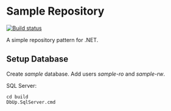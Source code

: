 # Sample Repository

[![Build status](https://ci.appveyor.com/api/projects/status/n54jge3wdupaajop?svg=true)](https://ci.appveyor.com/project/akornatskyy/sample-repository-net)

A simple repository pattern for .NET.

## Setup Database

Create *sample* database. Add users *sample-ro* and *sample-rw*.

SQL Server:

	cd build
	DbUp.SqlServer.cmd